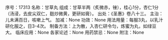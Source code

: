 序号：17313
名称：甘草丸
组成：甘草半两（炙微赤，锉），桂心1分，杏仁1分（汤浸，去皮尖双仁，麸炒微黄，更研如膏）。
出处：《圣惠》卷八十三。
主治：儿未满百日，咳嗽上气。
加减：None
功效：None
用法用量：每服3丸，以乳汁研化服之，日3-4次。
制备方法：上为散，入杏仁研令匀，炼蜜为丸，如绿豆大。
临床应用：None
各家论述：None
用药禁忌：None
附注：None
